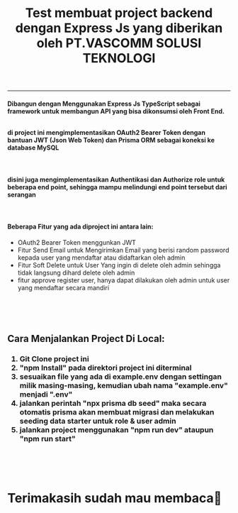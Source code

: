 <header>
<h1>Test membuat project backend dengan Express Js yang diberikan oleh PT.VASCOMM SOLUSI TEKNOLOGI</h1>
</header>


<hr/>



<h4>
Dibangun dengan Menggunakan Express Js TypeScript sebagai framework untuk membangun API yang bisa dikonsumsi oleh Front End. 

<br/>
<br/>

di project ini mengimplementasikan OAuth2 Bearer Token dengan bantuan JWT (Json Web Token) dan Prisma ORM sebagai koneksi ke database MySQL
</h4>

<br/>

<h4>disini juga mengimplementasikan Authentikasi dan Authorize role untuk beberapa end point, sehingga mampu melindungi end point tersebut dari serangan</h4>


<br/>


<h4>Beberapa Fitur yang ada diproject ini antara lain: </h4>
<ul>
    <li>OAuth2 Bearer Token menggunkan JWT</li>
    <li>Fitur Send Email untuk Mengirimkan Email yang berisi random password kepada user yang mendaftar atau didaftarkan oleh admin</li>
    <li>Fitur Soft Delete untuk User Yang ingin di delete oleh admin sehingga tidak langsung dihard delete oleh admin</li>
    <li>fitur approve register user, hanya dapat dilakukan oleh admin untuk user yang mendaftar secara mandiri</li>
</ul>


<br/>
<br/>
<br/>

<h2>Cara Menjalankan Project Di Local:</h2>


<h3>
    <ol>
        <li>Git Clone project ini</li>
        <li>"npm Install" pada direktori project ini diterminal</li>
        <li>sesuaikan file yang ada di example.env dengan settingan milik masing-masing, kemudian ubah nama "example.env" menjadi ".env"</li>
        <li>jalankan perintah "npx prisma db seed" maka secara otomatis prisma akan membuat migrasi dan melakukan seeding data starter untuk role & user admin</li>
        <li>jalankan project menggunakan "npm run dev" ataupun "npm run start"</li>
    </ol>
</h3>

<br/>
<br/>
<br/>

<h1>
Terimakasih sudah mau membaca🙂</h1>

